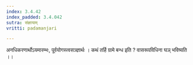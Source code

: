 ```yaml
---
index: 3.4.42
index_padded: 3.4.042
sutra: संज्ञायाम्
vritti: padamanjari

---
```

अनधिकरणार्थोऽयमारम्भः, पूर्वयोगस्त्वसञ्ज्ञार्थः । कथं तर्हि ग्रामे बन्ध इति ? वासरूपविधिना घञ् भविष्यति ।।